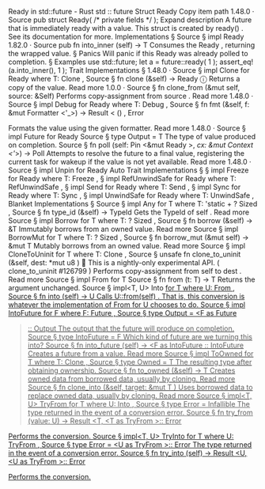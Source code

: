 Ready in std::future - Rust
std
::
future
Struct
Ready
Copy item path
1.48.0
·
Source
pub struct Ready<T>(
/* private fields */
);
Expand description
A future that is immediately ready with a value.
This
struct
is created by
ready()
. See its
documentation for more.
Implementations
§
Source
§
impl<T>
Ready
<T>
1.82.0
·
Source
pub fn
into_inner
(self) -> T
Consumes the
Ready
, returning the wrapped value.
§
Panics
Will panic if this
Ready
was already polled to completion.
§
Examples
use
std::future;
let
a = future::ready(
1
);
assert_eq!
(a.into_inner(),
1
);
Trait Implementations
§
1.48.0
·
Source
§
impl<T>
Clone
for
Ready
<T>
where
    T:
Clone
,
Source
§
fn
clone
(&self) ->
Ready
<T>
ⓘ
Returns a copy of the value.
Read more
1.0.0
·
Source
§
fn
clone_from
(&mut self, source: &Self)
Performs copy-assignment from
source
.
Read more
1.48.0
·
Source
§
impl<T>
Debug
for
Ready
<T>
where
    T:
Debug
,
Source
§
fn
fmt
(&self, f: &mut
Formatter
<'_>) ->
Result
<
()
,
Error
>
Formats the value using the given formatter.
Read more
1.48.0
·
Source
§
impl<T>
Future
for
Ready
<T>
Source
§
type
Output
= T
The type of value produced on completion.
Source
§
fn
poll
(self:
Pin
<&mut
Ready
<T>>, _cx: &mut
Context
<'_>) ->
Poll
<T>
Attempts to resolve the future to a final value, registering
the current task for wakeup if the value is not yet available.
Read more
1.48.0
·
Source
§
impl<T>
Unpin
for
Ready
<T>
Auto Trait Implementations
§
§
impl<T>
Freeze
for
Ready
<T>
where
    T:
Freeze
,
§
impl<T>
RefUnwindSafe
for
Ready
<T>
where
    T:
RefUnwindSafe
,
§
impl<T>
Send
for
Ready
<T>
where
    T:
Send
,
§
impl<T>
Sync
for
Ready
<T>
where
    T:
Sync
,
§
impl<T>
UnwindSafe
for
Ready
<T>
where
    T:
UnwindSafe
,
Blanket Implementations
§
Source
§
impl<T>
Any
for T
where
    T: 'static + ?
Sized
,
Source
§
fn
type_id
(&self) ->
TypeId
Gets the
TypeId
of
self
.
Read more
Source
§
impl<T>
Borrow
<T> for T
where
    T: ?
Sized
,
Source
§
fn
borrow
(&self) ->
&T
Immutably borrows from an owned value.
Read more
Source
§
impl<T>
BorrowMut
<T> for T
where
    T: ?
Sized
,
Source
§
fn
borrow_mut
(&mut self) ->
&mut T
Mutably borrows from an owned value.
Read more
Source
§
impl<T>
CloneToUninit
for T
where
    T:
Clone
,
Source
§
unsafe fn
clone_to_uninit
(&self, dest:
*mut
u8
)
🔬
This is a nightly-only experimental API. (
clone_to_uninit
#126799
)
Performs copy-assignment from
self
to
dest
.
Read more
Source
§
impl<T>
From
<T> for T
Source
§
fn
from
(t: T) -> T
Returns the argument unchanged.
Source
§
impl<T, U>
Into
<U> for T
where
    U:
From
<T>,
Source
§
fn
into
(self) -> U
Calls
U::from(self)
.
That is, this conversion is whatever the implementation of
From
<T> for U
chooses to do.
Source
§
impl<F>
IntoFuture
for F
where
    F:
Future
,
Source
§
type
Output
= <F as
Future
>::
Output
The output that the future will produce on completion.
Source
§
type
IntoFuture
= F
Which kind of future are we turning this into?
Source
§
fn
into_future
(self) -> <F as
IntoFuture
>::
IntoFuture
Creates a future from a value.
Read more
Source
§
impl<T>
ToOwned
for T
where
    T:
Clone
,
Source
§
type
Owned
= T
The resulting type after obtaining ownership.
Source
§
fn
to_owned
(&self) -> T
Creates owned data from borrowed data, usually by cloning.
Read more
Source
§
fn
clone_into
(&self, target:
&mut T
)
Uses borrowed data to replace owned data, usually by cloning.
Read more
Source
§
impl<T, U>
TryFrom
<U> for T
where
    U:
Into
<T>,
Source
§
type
Error
=
Infallible
The type returned in the event of a conversion error.
Source
§
fn
try_from
(value: U) ->
Result
<T, <T as
TryFrom
<U>>::
Error
>
Performs the conversion.
Source
§
impl<T, U>
TryInto
<U> for T
where
    U:
TryFrom
<T>,
Source
§
type
Error
= <U as
TryFrom
<T>>::
Error
The type returned in the event of a conversion error.
Source
§
fn
try_into
(self) ->
Result
<U, <U as
TryFrom
<T>>::
Error
>
Performs the conversion.